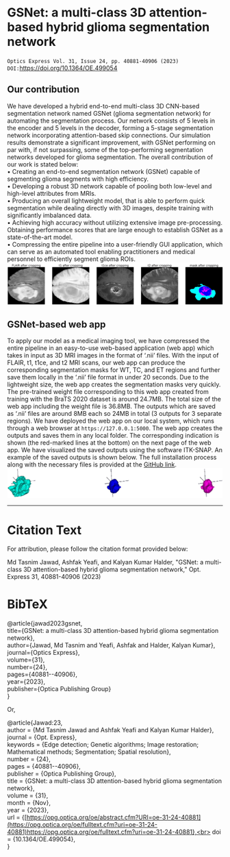 # GSNet: a multi-class 3D attention-based hybrid glioma segmentation network
`Optics Express Vol. 31, Issue 24, pp. 40881-40906 (2023)`<br>
`DOI:`https://doi.org/10.1364/OE.499054

## Our contribution
We have developed a hybrid end-to-end multi-class 3D CNN-based segmentation network named
GSNet (glioma segmentation network) for automating the segmentation process. Our network
consists of 5 levels in the encoder and 5 levels in the decoder, forming a 5-stage segmentation
network incorporating attention-based skip connections. Our simulation results demonstrate
a significant improvement, with GSNet performing on par with, if not surpassing, some of
the top-performing segmentation networks developed for glioma segmentation. The overall
contribution of our work is stated below:<br>
• Creating an end-to-end segmentation network (GSNet) capable of segmenting glioma
segments with high efficiency.<br>
• Developing a robust 3D network capable of pooling both low-level and high-level attributes
from MRIs.<br>
• Producing an overall lightweight model, that is able to perform quick segmentation while
dealing directly with 3D images, despite training with significantly imbalanced data.<br>
• Achieving high accuracy without utilizing extensive image pre-processing. Obtaining
performance scores that are large enough to establish GSNet as a state-of-the-art model.<br>
• Compressing the entire pipeline into a user-friendly GUI application, which can serve
as an automated tool enabling practitioners and medical personnel to efficiently segment
glioma ROIs.
![Alt Text](extra/get2.jpg)
## GSNet-based web app
To apply our model as a medical imaging tool, we have compressed the entire pipeline in an easy-to-use web-based application (web app) which takes in input as 3D MRI images in the format of ‘.nii’ files. With the input of FLAIR, t1, t1ce, and t2 MRI scans, our web app can produce the corresponding segmentation masks for WT, TC, and ET regions and further save them locally in the ‘.nii’ file format in under 20 seconds. Due to the lightweight size, the web app creates the segmentation masks very quickly. The pre-trained weight file corresponding to this web app created from training with the BraTS 2020 dataset is around 24.7MB. The total size of the web app including the weight file is 36.8MB. The outputs which are saved as ‘.nii’ files are around 8MB each so 24MB in total (3 outputs for 3 separate regions). We have deployed the web app on our local system, which runs through a web browser at `https://127.0.0.1:5000`. The web app creates the outputs and saves them in any local folder. The corresponding indication is shown (the red-marked lines at the bottom) on the next page of the web app. We have visualized the saved outputs using the software ITK-SNAP. An example of the saved outputs is shown below. The full installation process along with the necessary files is provided at the [GitHub link](https://github.com/006jawad/GSNet_/tree/main/WebApp).
![Alt Text](extra/piepreview.png)
*****************************************************************************************************************************************
# Citation Text
For attribution, please follow the citation format provided below:<br>

Md Tasnim Jawad, Ashfak Yeafi, and Kalyan Kumar Halder, "GSNet: a multi-class 3D attention-based hybrid glioma segmentation network," Opt. Express 31, 40881-40906 (2023)

# BibTeX
@article{jawad2023gsnet,<br>
  title={GSNet: a multi-class 3D attention-based hybrid glioma segmentation network},<br>
  author={Jawad, Md Tasnim and Yeafi, Ashfak and Halder, Kalyan Kumar},<br>
  journal={Optics Express},<br>
  volume={31},<br>
  number={24},<br>
  pages={40881--40906},<br>
  year={2023},<br>
  publisher={Optica Publishing Group}<br>
}

Or, 

@article{Jawad:23,<br>
author = {Md Tasnim Jawad and Ashfak Yeafi and Kalyan Kumar Halder},<br>
journal = {Opt. Express},<br>
keywords = {Edge detection; Genetic algorithms; Image restoration; Mathematical methods; Segmentation; Spatial resolution},<br>
number = {24},<br>
pages = {40881--40906},<br>
publisher = {Optica Publishing Group},<br>
title = {GSNet: a multi-class 3D attention-based hybrid glioma segmentation network},<br>
volume = {31},<br>
month = {Nov},<br>
year = {2023},<br>
url = {[https://opg.optica.org/oe/abstract.cfm?URI=oe-31-24-40881](https://opg.optica.org/oe/fulltext.cfm?uri=oe-31-24-40881)https://opg.optica.org/oe/fulltext.cfm?uri=oe-31-24-40881},<br>
doi = {10.1364/OE.499054},<br>
}
